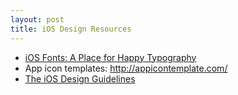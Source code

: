 ```yaml
---
layout: post
title: iOS Design Resources
---
```


+ [iOS Fonts: A Place for Happy Typography](http://iosfonts.com/)
+ App icon templates: <http://appicontemplate.com/>
+ [The iOS Design Guidelines](http://iosdesign.ivomynttinen.com/)
